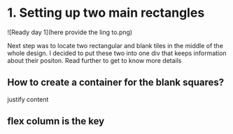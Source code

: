 
# 1. Setting up two main rectangles

![Ready day 1](here provide the ling to.png)

Next step was to locate two rectangular and blank tiles in the middle of the whole design. I decided to put these two into one div that keeps information about their positon. Read further to get to know more details

## How to create a container for the blank squares?

justify content 

## flex column is the key 
